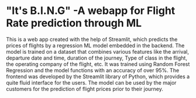 # "It's B.I.N.G" -A webapp for Flight Rate prediction through ML
This is a web app created with the help of Streamlit, which predicts the prices of flights by a regression ML model embedded in the backend.
The model is trained on a dataset that combines various features like the arrival, departure date and time, duration of the journey, Type of class in the flight, the operating company of the flight, etc.
It was trained using Random Forest Regression and the model functions with an accuracy of over 95%.
The frontend was developed by the Streamlit library of Python, which provides a quite fluid interface for the users.
The model can be used by the major customers for the prediction of flight prices prior to their journey.


